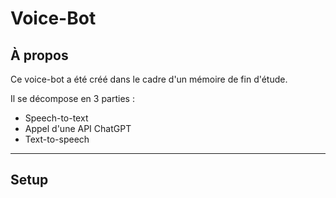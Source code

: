 # Voice-Bot

## À propos
Ce voice-bot a été créé dans le cadre d'un mémoire de fin d'étude.

Il se décompose en 3 parties :
* Speech-to-text
* Appel d'une API ChatGPT
* Text-to-speech

---

## Setup
